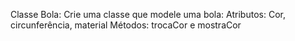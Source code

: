Classe Bola: Crie uma classe que modele uma bola:
Atributos: Cor, circunferência, material
Métodos: trocaCor e mostraCor
